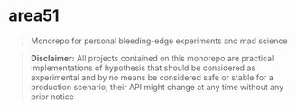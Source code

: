 # area51

> Monorepo for personal bleeding-edge experiments and mad science

> **Disclaimer:** All projects contained on this monorepo are practical implementations of hypothesis that should be considered as experimental and by no means be considered safe or stable for a production scenario, their API might change at any time without any prior notice

